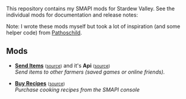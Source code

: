This repository contains my SMAPI mods for Stardew Valley. See the individual mods for
documentation and release notes:

Note: I wrote these mods myself but took a lot of inspiration (and some helper code) from [Pathoschild](https://github.com/Pathoschild).

## Mods
* **[Send Items](http://www.nexusmods.com/stardewvalley/mods/1087)** <small>([source](SendItems))</small> and it's **Api** <small>([source](SendItemsApi))</small>  
  _Send items to other farmers (saved games or online friends)._

* **[Buy Recipes](http://www.nexusmods.com/stardewvalley/mods/1126)** <small>([source](BuyRecipes))</small>  
  _Purchase cooking recipes from the SMAPI console_
